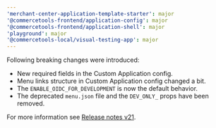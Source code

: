 ```yaml
---
'merchant-center-application-template-starter': major
'@commercetools-frontend/application-config': major
'@commercetools-frontend/application-shell': major
'playground': major
'@commercetools-local/visual-testing-app': major
---
```


Following breaking changes were introduced:

- New required fields in the Custom Application config.
- Menu links structure in Custom Application config changed a bit.
- The `ENABLE_OIDC_FOR_DEVELOPMENT` is now the default behavior.
- The deprecated `menu.json` file and the `DEV_ONLY_` props have been removed.

For more information see [Release notes v21](https://docs.commercetools.com/custom-applications/releases/2022-01-25-custom-applications-v21).

